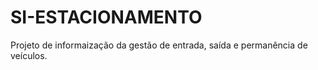 # SI-ESTACIONAMENTO
Projeto de informaização da gestão de entrada, saída e permanência de veículos.
